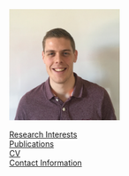 <img src="./pasfoto.jpg" width="200" height="200">

[Research Interests](researchinterests.md)  
[Publications](publications.md)  
[CV](cv.md)  
[Contact Information](contactinformation.md)  
